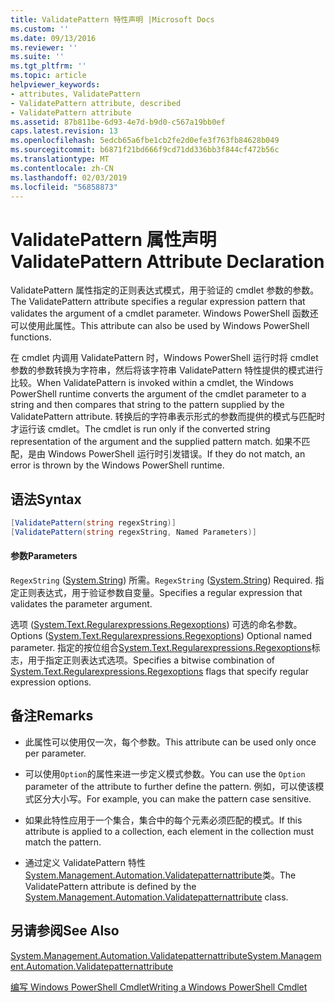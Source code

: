 ```yaml
---
title: ValidatePattern 特性声明 |Microsoft Docs
ms.custom: ''
ms.date: 09/13/2016
ms.reviewer: ''
ms.suite: ''
ms.tgt_pltfrm: ''
ms.topic: article
helpviewer_keywords:
- attributes, ValidatePattern
- ValidatePattern attribute, described
- ValidatePattern attribute
ms.assetid: 87b811be-6d93-4e7d-b9d0-c567a19bb0ef
caps.latest.revision: 13
ms.openlocfilehash: 5edcb65a6fbe1cb2fe2d0efe3f763fb84628b049
ms.sourcegitcommit: b6871f21bd666f9cd71dd336bb3f844cf472b56c
ms.translationtype: MT
ms.contentlocale: zh-CN
ms.lasthandoff: 02/03/2019
ms.locfileid: "56858873"
---
```

# <a name="validatepattern-attribute-declaration"></a><span data-ttu-id="deaa4-102">ValidatePattern 属性声明</span><span class="sxs-lookup"><span data-stu-id="deaa4-102">ValidatePattern Attribute Declaration</span></span>

<span data-ttu-id="deaa4-103">ValidatePattern 属性指定的正则表达式模式，用于验证的 cmdlet 参数的参数。</span><span class="sxs-lookup"><span data-stu-id="deaa4-103">The ValidatePattern attribute specifies a regular expression pattern that validates the argument of a cmdlet parameter.</span></span> <span data-ttu-id="deaa4-104">Windows PowerShell 函数还可以使用此属性。</span><span class="sxs-lookup"><span data-stu-id="deaa4-104">This attribute can also be used by Windows PowerShell functions.</span></span>

<span data-ttu-id="deaa4-105">在 cmdlet 内调用 ValidatePattern 时，Windows PowerShell 运行时将 cmdlet 参数的参数转换为字符串，然后将该字符串 ValidatePattern 特性提供的模式进行比较。</span><span class="sxs-lookup"><span data-stu-id="deaa4-105">When ValidatePattern is invoked within a cmdlet, the Windows PowerShell runtime converts the argument of the cmdlet parameter to a string and then compares that string to the pattern supplied by the ValidatePattern attribute.</span></span> <span data-ttu-id="deaa4-106">转换后的字符串表示形式的参数而提供的模式与匹配时才运行该 cmdlet。</span><span class="sxs-lookup"><span data-stu-id="deaa4-106">The cmdlet is run only if the converted string representation of the argument and the supplied pattern match.</span></span> <span data-ttu-id="deaa4-107">如果不匹配，是由 Windows PowerShell 运行时引发错误。</span><span class="sxs-lookup"><span data-stu-id="deaa4-107">If they do not match, an error is thrown by the Windows PowerShell runtime.</span></span>

## <a name="syntax"></a><span data-ttu-id="deaa4-108">语法</span><span class="sxs-lookup"><span data-stu-id="deaa4-108">Syntax</span></span>

```csharp
[ValidatePattern(string regexString)]
[ValidatePattern(string regexString, Named Parameters)]
```

#### <a name="parameters"></a><span data-ttu-id="deaa4-109">参数</span><span class="sxs-lookup"><span data-stu-id="deaa4-109">Parameters</span></span>

<span data-ttu-id="deaa4-110">`RegexString` ([System.String](/dotnet/api/System.String)) 所需。</span><span class="sxs-lookup"><span data-stu-id="deaa4-110">`RegexString` ([System.String](/dotnet/api/System.String)) Required.</span></span> <span data-ttu-id="deaa4-111">指定正则表达式，用于验证参数自变量。</span><span class="sxs-lookup"><span data-stu-id="deaa4-111">Specifies a regular expression that validates the parameter argument.</span></span>

<span data-ttu-id="deaa4-112">选项 ([System.Text.Regularexpressions.Regexoptions](/dotnet/api/System.Text.RegularExpressions.RegexOptions)) 可选的命名参数。</span><span class="sxs-lookup"><span data-stu-id="deaa4-112">Options ([System.Text.Regularexpressions.Regexoptions](/dotnet/api/System.Text.RegularExpressions.RegexOptions)) Optional named parameter.</span></span> <span data-ttu-id="deaa4-113">指定的按位组合[System.Text.Regularexpressions.Regexoptions](/dotnet/api/System.Text.RegularExpressions.RegexOptions)标志，用于指定正则表达式选项。</span><span class="sxs-lookup"><span data-stu-id="deaa4-113">Specifies a bitwise combination of [System.Text.Regularexpressions.Regexoptions](/dotnet/api/System.Text.RegularExpressions.RegexOptions) flags that specify regular expression options.</span></span>

## <a name="remarks"></a><span data-ttu-id="deaa4-114">备注</span><span class="sxs-lookup"><span data-stu-id="deaa4-114">Remarks</span></span>

- <span data-ttu-id="deaa4-115">此属性可以使用仅一次，每个参数。</span><span class="sxs-lookup"><span data-stu-id="deaa4-115">This attribute can be used only once per parameter.</span></span>

- <span data-ttu-id="deaa4-116">可以使用`Option`的属性来进一步定义模式参数。</span><span class="sxs-lookup"><span data-stu-id="deaa4-116">You can use the `Option` parameter of the attribute to further define the pattern.</span></span> <span data-ttu-id="deaa4-117">例如，可以使该模式区分大小写。</span><span class="sxs-lookup"><span data-stu-id="deaa4-117">For example, you can make the pattern case sensitive.</span></span>

- <span data-ttu-id="deaa4-118">如果此特性应用于一个集合，集合中的每个元素必须匹配的模式。</span><span class="sxs-lookup"><span data-stu-id="deaa4-118">If this attribute is applied to a collection, each element in the collection must match the pattern.</span></span>

- <span data-ttu-id="deaa4-119">通过定义 ValidatePattern 特性[System.Management.Automation.Validatepatternattribute](/dotnet/api/System.Management.Automation.ValidatePatternAttribute)类。</span><span class="sxs-lookup"><span data-stu-id="deaa4-119">The ValidatePattern attribute is defined by the [System.Management.Automation.Validatepatternattribute](/dotnet/api/System.Management.Automation.ValidatePatternAttribute) class.</span></span>

## <a name="see-also"></a><span data-ttu-id="deaa4-120">另请参阅</span><span class="sxs-lookup"><span data-stu-id="deaa4-120">See Also</span></span>

[<span data-ttu-id="deaa4-121">System.Management.Automation.Validatepatternattribute</span><span class="sxs-lookup"><span data-stu-id="deaa4-121">System.Management.Automation.Validatepatternattribute</span></span>](/dotnet/api/System.Management.Automation.ValidatePatternAttribute)

[<span data-ttu-id="deaa4-122">编写 Windows PowerShell Cmdlet</span><span class="sxs-lookup"><span data-stu-id="deaa4-122">Writing a Windows PowerShell Cmdlet</span></span>](./writing-a-windows-powershell-cmdlet.md)
